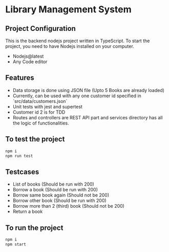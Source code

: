 # Library Management System
## Project Configuration
This is the backend nodejs project written in TypeScript. To start the project, you need to have Nodejs installed on your computer. 

- Nodejs@latest
- Any Code editor

## Features

- Data storage is done using JSON file (Upto 5 Books are already loaded)
- Currently, can be used with any one customer id specified in `src/data/customers.json´
- Unit tests with jest and supertest
- Customer id 2 is for TDD
- Routes and controllers are REST API part and services directory has all the logic of functionalities.

## To test the project

```sh
npm i
npm run test
```

## Testcases

- List of books (Should be run with 200)
- Borrow a book (Should be run with 200)
- Borrow same book again (Should not be 200)
- Borrow other book (Should be run with 200)
- Borrow more than 2 (third) book (Should not be 200)
- Return a book

## To run the project

```sh
npm i
npm start
```